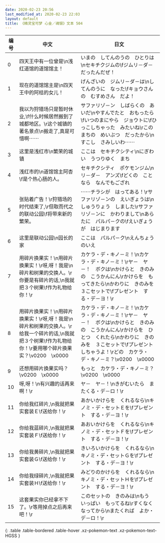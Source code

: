 ```yaml
---
date: 2020-02-23 20:56
last_modified_at: 2020-02-23 22:03
layout: default
title: 《精灵宝可梦 心金／魂银》文本 504
---
```

| 编号 | 中文 | 日文 |
| ---- | ---- | ---- |
| 0 | 四天王中有一位曾是\n浅红道馆的道馆馆主！ | いまの　してんのうの　ひとりは\nセキチクジムの\fジムリ－ダ－　だったんだぜ！ |
| 1 | 现在的道馆馆主是\n四天王中的阿桔的女儿！ | げんざいの　ジムリ－ダ－は\nしてんのうに　なった\fキョウさんの　むすめさん　だよ！ |
| 2 | 我以为狩猎场只是暂时休业,\f什么时候居然搬到了城都地区。\r这个城镇的著名景点\n搬走了,真是可惜啊⋯⋯ | サファリゾ－ン　しばらくの　あいだ\nやすんでたと　おもったら\fいつのまにやら　ジョウトに\fひっこしちゃった　みたいね\rこのまちの　めいぶつ　だったから\nすこし　さみしいわ⋯⋯ |
| 3 | 这里是浅红市\n繁荣的城镇 | ここは　セキチクシティ\nにぎわい　うつりゆく　まち |
| 4 | 浅红市的\n道馆馆主阿杏\f是个热心肠的人。 | セキチクシティ　ポケモンジム\nリ－ダ－　アンズ\fどくの　ことなら　なんでもござれ |
| 5 | 张贴着广告！\r狩猎场的时代结束了,\r但取而代之的联动公园\f将带来新的繁荣。 | ⋯⋯チラシが　はってある！\rサファリゾ－ンの　えいぎょうは\nしゅうりょう　しました\rサファリゾ－ンに　かわりまして\nあらたに　パルパ－クの\fえいぎょうが　はじまります |
| 6 | 这里是联动公园\n园长的家 | ここは　パルパ－ク\nえんちょう　のいえ |
| 7 | 用碎片换果实！\n用碎片换果实！\r呀,呀！我是\n碎片和树果的交换人。\r你要是有碎片的话,\n我就把３个树果\f作为礼物给你！\r | カケラ・デ・キノ－ミ！\nカケラ・デ・キノ－ミ！\rヤ－　ヤ－！　ボクは\nかけらと　きのみの　こうかんにん\rかけらを　もってきたら\nかわりに　きのみを　３こセットで\fプレゼント　する・デ－ヨ！\r |
| 8 | 用碎片换果实！\n用碎片换果实！\r呀,呀！我是\n碎片和树果的交换人。\r给我一个碎片的话,\n我就把３个树果\f作为礼物给你！\r要用哪个碎片换果实？\v0200　\x0000 | カケラ・デ・キノ－ミ！\nカケラ・デ・キノ－ミ！\rヤ－　ヤ－！　ボクは\nかけらと　きのみの　こうかんにん\rかけらを　ひとつ　くれたら\nかわりに　きのみを　３こセットで\fプレゼント　しちゃうよ！\rどの　カケラ・デ・キノ－ミ？\v0200　\x0000 |
| 9 | 还想用碎片换果实吗？\v0200　\x0000 | もっと　カケラ・デ・キノ－ミ？\v0200　\x0000 |
| 10 | 呀,呀！\n有兴趣的话再来啊！\r | ヤ－　ヤ－！\nきがむいたら　またくる・デ－ロ！\r |
| 11 | 你给我红碎片,\n我就把果实套装Ｅ\f送给你！\r | あかいかけらを　くれるなら\nキノミ・デ・セットＥを\fプレゼント　する・デ－ヨ！\r |
| 12 | 你给我蓝碎片,\n我就把果实套装Ｆ\f送给你！\r | あおいかけらを　くれるなら\nキノミ・デ・セットＦを\fプレゼント　する・デ－ヨ！\r |
| 13 | 你给我黄碎片,\n我就把果实套装Ｇ\f送给你！\r | きいろいかけらを　くれるなら\nキノミ・デ・セットＧを\fプレゼント　する・デ－ヨ！\r |
| 14 | 你给我绿碎片,\n我就把果实套装Ｈ\f送给你！\r | みどりのかけらを　くれるなら\nキノミ・デ・セットＨを\fプレゼント　する・デ－ヨ！\r |
| 15 | 这套果实你已经拿不下了。\r等用掉点之后再来吧！\r | このセットの　きのみは\nもう　いっぱい　もってるね\rすくなくなってから\nまたくれば　よか・デ－ロ！\r |
{: .table .table-bordered .table-hover .xz-pokemon-text .xz-pokemon-text-HGSS }